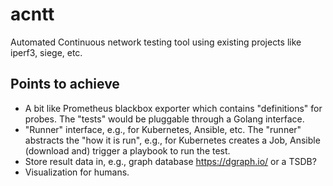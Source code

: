 # acntt

Automated Continuous network testing tool using existing projects like iperf3, siege, etc.

## Points to achieve

* A bit like Prometheus blackbox exporter which contains "definitions" for probes. The "tests" would be pluggable through a Golang interface.
* "Runner" interface, e.g., for Kubernetes, Ansible, etc. The "runner" abstracts the "how it is run", e.g., for Kubernetes creates a Job, Ansible (download and) trigger a playbook to run the test.
* Store result data in, e.g., graph database https://dgraph.io/ or a TSDB?
* Visualization for humans.

